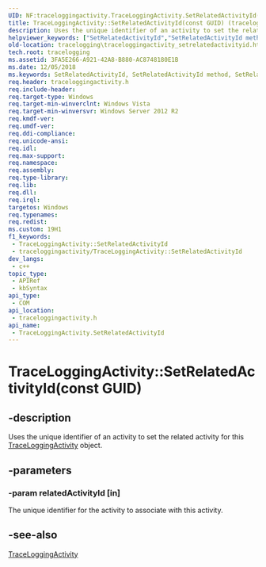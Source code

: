 ```yaml
---
UID: NF:traceloggingactivity.TraceLoggingActivity.SetRelatedActivityId(constGUID)
title: TraceLoggingActivity::SetRelatedActivityId(const GUID) (traceloggingactivity.h)
description: Uses the unique identifier of an activity to set the related activity for this TraceLoggingActivity object.
helpviewer_keywords: ["SetRelatedActivityId","SetRelatedActivityId method","SetRelatedActivityId method","TraceLoggingActivity interface","TraceLoggingActivity interface","SetRelatedActivityId method","TraceLoggingActivity.SetRelatedActivityId","TraceLoggingActivity.SetRelatedActivityId(const GUID)","TraceLoggingActivity::SetRelatedActivityId","TraceLoggingActivity::SetRelatedActivityId(const GUID)","tracelogging.traceloggingactivity_setrelatedactivityid","traceloggingactivity/TraceLoggingActivity::SetRelatedActivityId"]
old-location: tracelogging\traceloggingactivity_setrelatedactivityid.htm
tech.root: tracelogging
ms.assetid: 3FA5E266-A921-42A8-B880-AC8748180E1B
ms.date: 12/05/2018
ms.keywords: SetRelatedActivityId, SetRelatedActivityId method, SetRelatedActivityId method,TraceLoggingActivity interface, TraceLoggingActivity interface,SetRelatedActivityId method, TraceLoggingActivity.SetRelatedActivityId, TraceLoggingActivity.SetRelatedActivityId(const GUID), TraceLoggingActivity::SetRelatedActivityId, TraceLoggingActivity::SetRelatedActivityId(const GUID), tracelogging.traceloggingactivity_setrelatedactivityid, traceloggingactivity/TraceLoggingActivity::SetRelatedActivityId
req.header: traceloggingactivity.h
req.include-header: 
req.target-type: Windows
req.target-min-winverclnt: Windows Vista
req.target-min-winversvr: Windows Server 2012 R2
req.kmdf-ver: 
req.umdf-ver: 
req.ddi-compliance: 
req.unicode-ansi: 
req.idl: 
req.max-support: 
req.namespace: 
req.assembly: 
req.type-library: 
req.lib: 
req.dll: 
req.irql: 
targetos: Windows
req.typenames: 
req.redist: 
ms.custom: 19H1
f1_keywords:
 - TraceLoggingActivity::SetRelatedActivityId
 - traceloggingactivity/TraceLoggingActivity::SetRelatedActivityId
dev_langs:
 - c++
topic_type:
 - APIRef
 - kbSyntax
api_type:
 - COM
api_location:
 - traceloggingactivity.h
api_name:
 - TraceLoggingActivity.SetRelatedActivityId
---
```


# TraceLoggingActivity::SetRelatedActivityId(const GUID)


## -description

Uses the unique identifier of an activity to set the related activity for this <a href="https://docs.microsoft.com/windows/desktop/api/traceloggingactivity/nl-traceloggingactivity-traceloggingactivity~r1">TraceLoggingActivity</a> object.

## -parameters

### -param relatedActivityId [in]

The unique identifier for the activity to associate with this activity.

## -see-also

<a href="https://docs.microsoft.com/windows/desktop/api/traceloggingactivity/nl-traceloggingactivity-traceloggingactivity~r1">TraceLoggingActivity</a>


